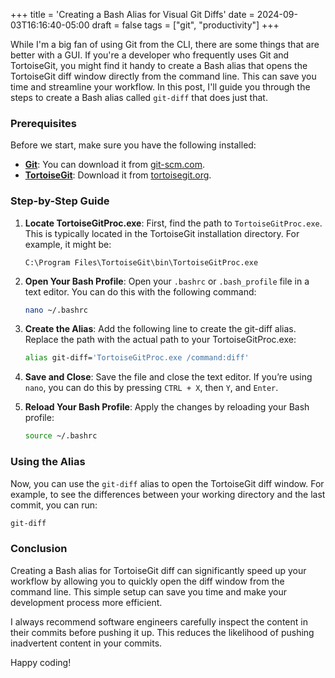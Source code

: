 +++
title = 'Creating a Bash Alias for Visual Git Diffs'
date = 2024-09-03T16:16:40-05:00
draft = false
tags = ["git", "productivity"]
+++

While I'm a big fan of using Git from the CLI, there are some things that are better with a GUI. If you're a developer who frequently uses Git and TortoiseGit, you might find it handy to create a Bash alias that opens the TortoiseGit diff window directly from the command line. This can save you time and streamline your workflow. In this post, I'll guide you through the steps to create a Bash alias called `git-diff` that does just that.

### Prerequisites

Before we start, make sure you have the following installed:
- **[Git](https://www.git-scm.com)**: You can download it from [git-scm.com](https://www.git-scm.com).
- **[TortoiseGit](https://www.tortoisegit.org)**: Download it from [tortoisegit.org](https://www.tortoisegit.org).

### Step-by-Step Guide

1. **Locate TortoiseGitProc.exe**:
    First, find the path to `TortoiseGitProc.exe`. This is typically located in the TortoiseGit installation directory. For example, it might be:

    ```
    C:\Program Files\TortoiseGit\bin\TortoiseGitProc.exe
    ```

2. **Open Your Bash Profile**:
    Open your `.bashrc` or `.bash_profile` file in a text editor. You can do this with the following command:

    ```bash
    nano ~/.bashrc
    ```

3. **Create the Alias**: 
    Add the following line to create the git-diff alias. Replace the path with the actual path to your TortoiseGitProc.exe:

    ```bash
    alias git-diff='TortoiseGitProc.exe /command:diff'
    ```

4. **Save and Close**: 
    Save the file and close the text editor. If you’re using `nano`, you can do this by pressing `CTRL + X`, then `Y`, and `Enter`.

5. **Reload Your Bash Profile**: 
    Apply the changes by reloading your Bash profile:

    ```bash
    source ~/.bashrc
    ```

### Using the Alias

Now, you can use the `git-diff` alias to open the TortoiseGit diff window. For example, to see the differences between your working directory and the last commit, you can run:

```bash
git-diff
```

### Conclusion

Creating a Bash alias for TortoiseGit diff can significantly speed up your workflow by allowing you to quickly open the diff window from the command line. This simple setup can save you time and make your development process more efficient.

I always recommend software engineers carefully inspect the content in their commits before pushing it up. This reduces the likelihood of pushing inadvertent content in your commits.

Happy coding!
